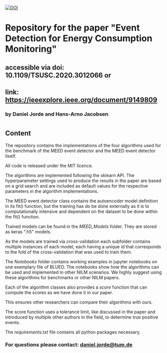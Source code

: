 [![DOI](https://zenodo.org/badge/DOI/10.5281/zenodo.3490218.svg)](https://doi.org/10.5281/zenodo.3490218)

# Repository for the paper "Event Detection for Energy Consumption Monitoring"
## accessible via doi: 10.1109/TSUSC.2020.3012066 or
## link: https://ieeexplore.ieee.org/document/9149809
### by Daniel Jorde and Hans-Arno Jacobsen

#
## Content
The repository contains the implementations of the four algorithms used for the benchmark of the MEED event detector and the MEED event detector itself.

All code is released under the MIT licence.

The algorithms are implemented following the sklearn API.
The hyperparameter settings used to produce the results in the paper are based on a grid search and are included as default values for the respective parameters in the algorithm implementations.

The MEED event detector class contains the autoencoder model definition in its fit() function, but the training has do be done externally as it is to computationally intensive and dependent on the dataset to be done within the fit() function.

Trained models can be found in the *MEED_Models* folder. They are stored as keras ".h5" models.

As the models are trained via cross-validation each subfolder contains multiple instances of each model, each having a unique id that corresponds to the fold of the cross-validation that was used to train them.

The *Notebooks* folder contains working examples in jupyter notebooks on one exemplary file of BLUED.
The notebooks show how the algorithms can be used and implemented in other NILM scenarios.
We highly suggest using these algorithms for benchmarks or other NILM papers.

Each of the algorithm classes also provides a *score* function that can compute the scores as we have done it in our paper.

This ensures other researchers can compare their algorithms with ours.

The score function uses a tolerance limit, like discussed in the paper and introduced by multiple other authors in the field,
to determine true positive events.

The *requirements.txt* file contains all python packages necessary.


### For questions please contact: daniel.jorde@tum.de



